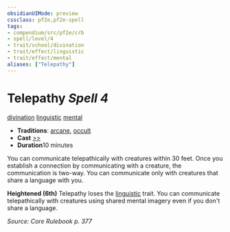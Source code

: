 ```yaml
---
obsidianUIMode: preview
cssclass: pf2e,pf2e-spell
tags:
- compendium/src/pf2e/crb
- spell/level/4
- trait/school/divination
- trait/effect/linguistic
- trait/effect/mental
aliases: ["Telepathy"]
---
```

# Telepathy *Spell 4*   
[divination](divination.md)  [linguistic](linguistic.md)  [mental](mental.md)  

- **Traditions**: [arcane](arcane.md), [occult](occult.md)
- **Cast** [>>](chapter-9-playing-the-game.md#Actions "Two-Action") 
- **Duration**10 minutes

You can communicate telepathically with creatures within 30 feet. Once you establish a connection by communicating with a creature, the communication is two-way. You can communicate only with creatures that share a language with you.

**Heightened (6th)** Telepathy loses the [linguistic](linguistic.md) trait. You can communicate telepathically with creatures using shared mental imagery even if you don't share a language.

*Source: Core Rulebook p. 377*